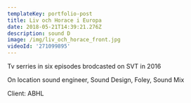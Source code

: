 ```yaml
---
templateKey: portfolio-post
title: Liv och Horace i Europa
date: 2018-05-21T14:39:21.276Z
description: sound D
image: /img/liv_och_horace_front.jpg
videoId: '271099895'
---
```

Tv serries in six episodes brodcasted on SVT in 2016

On location sound engineer, Sound Design, Foley, Sound Mix

Client: ABHL
